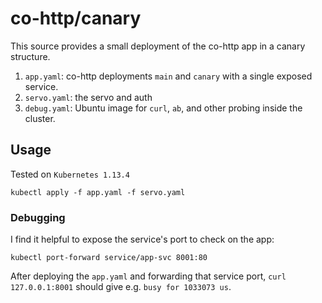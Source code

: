 # co-http/canary

This source provides a small deployment of the co-http app in a canary
structure.

1. `app.yaml`: co-http deployments `main` and `canary` with a single exposed
   service.
2. `servo.yaml`: the servo and auth
3. `debug.yaml`: Ubuntu image for `curl`, `ab`, and other probing inside the
   cluster.

## Usage

Tested on `Kubernetes 1.13.4`

```
kubectl apply -f app.yaml -f servo.yaml
```

### Debugging

I find it helpful to expose the service's port to check on the app:
```
kubectl port-forward service/app-svc 8001:80
```
After deploying the `app.yaml` and forwarding that service port,
`curl 127.0.0.1:8001` should give e.g. `busy for 1033073 us`.
